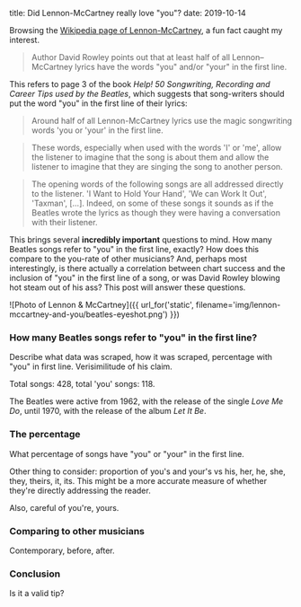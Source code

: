 title: Did Lennon-McCartney really love "you"?
date: 2019-10-14

Browsing the [Wikipedia page of Lennon-McCartney](https://en.wikipedia.org/wiki/Lennon–McCartney), a fun fact caught my interest.

> Author David Rowley points out that at least half of all Lennon–McCartney lyrics have the words "you" and/or "your" in the first line.

This refers to page 3 of the book *Help! 50 Songwriting, Recording and Career Tips used by the Beatles*, which suggests that song-writers should put the word "you" in the first line of their lyrics:

> Around half of all Lennon-McCartney lyrics use the magic songwriting words 'you or 'your' in the first line.

> These words, especially when used with the words 'I' or 'me', allow the listener to imagine that the song is about them and allow the listener to imagine that they are singing the song to another person.

> The opening words of the following songs are all addressed directly to the listener. 'I Want to Hold Your Hand', 'We can Work It Out', 'Taxman', [...]. Indeed, on some of these songs it sounds as if the Beatles wrote the lyrics as though they were having a conversation with their listener.

This brings several **incredibly important** questions to mind. How many Beatles songs refer to "you" in the first line, exactly? How does this compare to the you-rate of other musicians? And, perhaps most interestingly, is there actually a correlation between chart success and the inclusion of "you" in the first line of a song, or was David Rowley blowing hot steam out of his ass? This post will answer these questions.

![Photo of Lennon & McCartney]({{ url_for('static', filename='img/lennon-mccartney-and-you/beatles-eyeshot.png') }})

### How many Beatles songs refer to "you" in the first line?
Describe what data was scraped, how it was scraped, percentage with "you" in first line. Verisimilitude of his claim.

Total songs: 428, total 'you' songs: 118.

The Beatles were active from 1962, with the release of the single *Love Me Do*, until 1970, with the release of the album *Let It Be*.

### The percentage
What percentage of songs have "you" or "your" in the first line.

Other thing to consider: proportion of you's and your's vs his, her, he, she, they, theirs, it, its. This might be a more accurate measure of whether they're directly addressing the reader.

Also, careful of you're, yours.

### Comparing to other musicians
Contemporary, before, after.

### Conclusion
Is it a valid tip?

